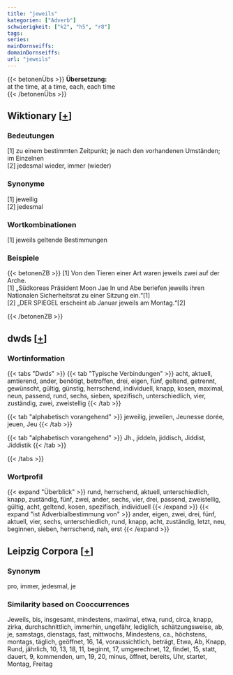 ```yaml
---
title: "jeweils"
kategorien: ["Adverb"]
schwierigkeit: ["k2", "h5", "r8"]
tags:
series:
mainDornseiffs:
domainDornseiffs:
url: "jeweils"
---
```


{{< betonenÜbs >}}
**Übersetzung:**  
at the time, at a time, each, each  time  
{{< /betonenÜbs >}}

## Wiktionary [[+](https://de.wiktionary.org/wiki/jeweils)]

### Bedeutungen
[1] zu einem bestimmten Zeitpunkt; je nach den vorhandenen Umständen; im Einzelnen  
[2] jedesmal wieder, immer (wieder)  

### Synonyme
[1] jeweilig  
[2] jedesmal  

### Wortkombinationen
[1] jeweils geltende Bestimmungen  

### Beispiele
{{< betonenZB >}}
[1] Von den Tieren einer Art waren jeweils zwei auf der Arche.  
[1] „Südkoreas Präsident Moon Jae In und Abe beriefen jeweils ihren Nationalen Sicherheitsrat zu einer Sitzung ein.“[1]  
[2] „DER SPIEGEL erscheint ab Januar jeweils am Montag.“[2]  

{{< /betonenZB >}}


## dwds [[+](https://www.dwds.de/wb/jeweils)]

### Wortinformation
{{< tabs "Dwds" >}}
{{< tab "Typische Verbindungen" >}}
acht, aktuell, amtierend, ander, benötigt, betroffen, drei, eigen, fünf, geltend, getrennt, gewünscht, gültig, günstig, herrschend, individuell, knapp, kosen, maximal, neun, passend, rund, sechs, sieben, spezifisch, unterschiedlich, vier, zuständig, zwei, zweistellig
{{< /tab >}}

{{< tab "alphabetisch vorangehend" >}}
jeweilig, jeweilen, Jeunesse dorée, jeuen, Jeu
{{< /tab >}}

{{< tab "alphabetisch vorangehend" >}}
Jh., jiddeln, jiddisch, Jiddist, Jiddistik
{{< /tab >}}

{{< /tabs >}}

### Wortprofil
{{< expand "Überblick" >}} rund, herrschend, aktuell, unterschiedlich, knapp, zuständig, fünf, zwei, ander, sechs, vier, drei, passend, zweistellig, gültig, acht, geltend, kosen, spezifisch, individuell {{< /expand >}}
{{< expand "ist Adverbialbestimmung von" >}} ander, eigen, zwei, drei, fünf, aktuell, vier, sechs, unterschiedlich, rund, knapp, acht, zuständig, letzt, neu, beginnen, sieben, herrschend, nah, erst {{< /expand >}}

## Leipzig Corpora [[+](https://corpora.uni-leipzig.de/en/res?word=jeweils&corpusId=deu_newscrawl-public_2018)]


### Synonym
pro, immer, jedesmal, je


### Similarity based on Cooccurrences
Jeweils, bis, insgesamt, mindestens, maximal, etwa, rund, circa, knapp, zirka, durchschnittlich, immerhin, ungefähr, lediglich, schätzungsweise, ab, je, samstags, dienstags, fast, mittwochs, Mindestens, ca., höchstens, montags, täglich, geöffnet, 16, 14, voraussichtlich, beträgt, Etwa, Ab, Knapp, Rund, jährlich, 10, 13, 18, 11, beginnt, 17, umgerechnet, 12, findet, 15, statt, dauert, 9, kommenden, um, 19, 20, minus, öffnet, bereits, Uhr, startet, Montag, Freitag

